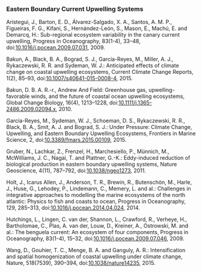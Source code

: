 ### Eastern Boundary Current Upwelling Systems

Arístegui, J., Barton, E. D., Álvarez-Salgado, X. A., Santos, A. M. P.,
Figueiras, F. G., Kifani, S., Hernández-León, S., Mason, E., Machú, E.
and Demarcq, H.: Sub-regional ecosystem variability in the canary
current upwelling, Progress in Oceanography, 83(1-4), 33–48,
doi:[10.1016/j.pocean.2009.07.031](https://doi.org/10.1016/j.pocean.2009.07.031),
2009.

Bakun, A., Black, B. A., Bograd, S. J., García-Reyes, M., Miller, A. J.,
Rykaczewski, R. R. and Sydeman, W. J.: Anticipated effects of climate
change on coastal upwelling ecosystems, Current Climate Change Reports,
1(2), 85–93,
doi:[10.1007/s40641-015-0008-4](https://doi.org/10.1007/s40641-015-0008-4),
2015.

Bakun, D. B. A. R.-r., Andrew And Field: Greenhouse gas,
upwelling-favorable winds, and the future of coastal ocean upwelling
ecosystems, Global Change Biology, 16(4), 1213–1228,
doi:[10.1111/j.1365-2486.2009.02094.x](https://doi.org/10.1111/j.1365-2486.2009.02094.x),
2010.

García-Reyes, M., Sydeman, W. J., Schoeman, D. S., Rykaczewski, R. R.,
Black, B. A., Smit, A. J. and Bograd, S. J.: Under Pressure: Climate
Change, Upwelling, and Eastern Boundary Upwelling Ecosystems, Frontiers
in Marine Science, 2,
doi:[10.3389/fmars.2015.00109](https://doi.org/10.3389/fmars.2015.00109),
2015.

Gruber, N., Lachkar, Z., Frenzel, H., Marchesiello, P., Münnich, M.,
McWilliams, J. C., Nagai, T. and Plattner, G.-K.: Eddy-induced reduction
of biological production in eastern boundary upwelling systems, Nature
Geoscience, 4(11), 787–792,
doi:[10.1038/ngeo1273](https://doi.org/10.1038/ngeo1273), 2011.

Holt, J., Icarus Allen, J., Anderson, T. R., Brewin, R., Butenschön, M.,
Harle, J., Huse, G., Lehodey, P., Lindemann, C., Memery, L. and al.:
Challenges in integrative approaches to modelling the marine ecosystems
of the north atlantic: Physics to fish and coasts to ocean, Progress in
Oceanography, 129, 285–313,
doi:[10.1016/j.pocean.2014.04.024](https://doi.org/10.1016/j.pocean.2014.04.024),
2014.

Hutchings, L., Lingen, C. van der, Shannon, L., Crawford, R., Verheye,
H., Bartholomae, C., Plas, A. van der, Louw, D., Kreiner, A., Ostrowski,
M. and al.: The benguela current: An ecosystem of four components,
Progress in Oceanography, 83(1-4), 15–32,
doi:[10.1016/j.pocean.2009.07.046](https://doi.org/10.1016/j.pocean.2009.07.046),
2009.

Wang, D., Gouhier, T. C., Menge, B. A. and Ganguly, A. R.:
Intensification and spatial homogenization of coastal upwelling under
climate change, Nature, 518(7539), 390–394,
doi:[10.1038/nature14235](https://doi.org/10.1038/nature14235), 2015.
